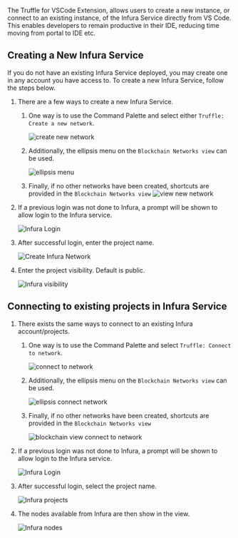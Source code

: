 The Truffle for VSCode Extension, allows users to create a new instance, or connect to an existing instance, of the Infura Service directly from VS Code. This enables developers to remain productive in their IDE, reducing time moving from portal to IDE etc.

## Creating a New Infura Service

If you do not have an existing Infura Service deployed, you may create one in any account you have access to. To create a new Infura Service, follow the steps below.

1. There are a few ways to create a new Infura Service.

   1. One way is to use the Command Palette and select either `Truffle: Create a new network`.

      ![create new network](./images/infura_new_network.gif)

   2. Additionally, the ellipsis menu on the `Blockchain Networks view` can be used.

      ![ellipsis menu](./images/infura_ellipsis_new_network.gif)

   3. Finally, if no other networks have been created, shortcuts are provided in the `Blockchain Networks view`
      ![view new network](./images/infura_view_new_network.gif)

2. If a previous login was not done to Infura, a prompt will be shown to allow login to the Infura service.

   ![Infura Login](./images/infura_login.png)

3. After successful login, enter the project name.

   ![Create Infura Network](./images/infura_project.png)

4. Enter the project visibility. Default is public.

   ![Infura visibility](./images/infura_visibility.png)

## Connecting to existing projects in Infura Service

1. There exists the same ways to connect to an existing Infura account/projects.

   1. One way is to use the Command Palette and select `Truffle: Connect to network`.

      ![connect to network](./images/infura_view_connect_network.gif)

   2. Additionally, the ellipsis menu on the `Blockchain Networks view` can be used.

      ![ellipsis connect network](./images/infura_ellipsis_connect_network.gif)

   3. Finally, if no other networks have been created, shortcuts are provided in the `Blockchain Networks view`

      ![blockchain view connect to network](./images/infura_view2_connect_network.gif)

2. If a previous login was not done to Infura, a prompt will be shown to allow login to the Infura service.

   ![Infura Login](./images/infura_login.png)

3. After successful login, select the project name.

   ![Infura projects](./images/infura_projects.png)

4. The nodes available from Infura are then show in the view.

   ![Infura nodes](./images/infura_nodes.png)
